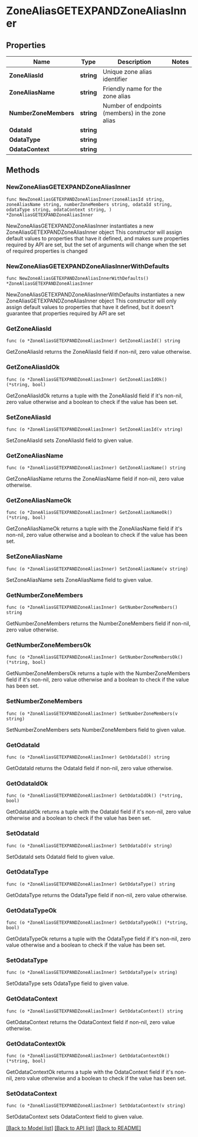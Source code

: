 # ZoneAliasGETEXPANDZoneAliasInner

## Properties

Name | Type | Description | Notes
------------ | ------------- | ------------- | -------------
**ZoneAliasId** | **string** | Unique zone alias identifier | 
**ZoneAliasName** | **string** | Friendly name for the zone alias | 
**NumberZoneMembers** | **string** | Number of endpoints (members) in the zone alias | 
**OdataId** | **string** |  | 
**OdataType** | **string** |  | 
**OdataContext** | **string** |  | 

## Methods

### NewZoneAliasGETEXPANDZoneAliasInner

`func NewZoneAliasGETEXPANDZoneAliasInner(zoneAliasId string, zoneAliasName string, numberZoneMembers string, odataId string, odataType string, odataContext string, ) *ZoneAliasGETEXPANDZoneAliasInner`

NewZoneAliasGETEXPANDZoneAliasInner instantiates a new ZoneAliasGETEXPANDZoneAliasInner object
This constructor will assign default values to properties that have it defined,
and makes sure properties required by API are set, but the set of arguments
will change when the set of required properties is changed

### NewZoneAliasGETEXPANDZoneAliasInnerWithDefaults

`func NewZoneAliasGETEXPANDZoneAliasInnerWithDefaults() *ZoneAliasGETEXPANDZoneAliasInner`

NewZoneAliasGETEXPANDZoneAliasInnerWithDefaults instantiates a new ZoneAliasGETEXPANDZoneAliasInner object
This constructor will only assign default values to properties that have it defined,
but it doesn't guarantee that properties required by API are set

### GetZoneAliasId

`func (o *ZoneAliasGETEXPANDZoneAliasInner) GetZoneAliasId() string`

GetZoneAliasId returns the ZoneAliasId field if non-nil, zero value otherwise.

### GetZoneAliasIdOk

`func (o *ZoneAliasGETEXPANDZoneAliasInner) GetZoneAliasIdOk() (*string, bool)`

GetZoneAliasIdOk returns a tuple with the ZoneAliasId field if it's non-nil, zero value otherwise
and a boolean to check if the value has been set.

### SetZoneAliasId

`func (o *ZoneAliasGETEXPANDZoneAliasInner) SetZoneAliasId(v string)`

SetZoneAliasId sets ZoneAliasId field to given value.


### GetZoneAliasName

`func (o *ZoneAliasGETEXPANDZoneAliasInner) GetZoneAliasName() string`

GetZoneAliasName returns the ZoneAliasName field if non-nil, zero value otherwise.

### GetZoneAliasNameOk

`func (o *ZoneAliasGETEXPANDZoneAliasInner) GetZoneAliasNameOk() (*string, bool)`

GetZoneAliasNameOk returns a tuple with the ZoneAliasName field if it's non-nil, zero value otherwise
and a boolean to check if the value has been set.

### SetZoneAliasName

`func (o *ZoneAliasGETEXPANDZoneAliasInner) SetZoneAliasName(v string)`

SetZoneAliasName sets ZoneAliasName field to given value.


### GetNumberZoneMembers

`func (o *ZoneAliasGETEXPANDZoneAliasInner) GetNumberZoneMembers() string`

GetNumberZoneMembers returns the NumberZoneMembers field if non-nil, zero value otherwise.

### GetNumberZoneMembersOk

`func (o *ZoneAliasGETEXPANDZoneAliasInner) GetNumberZoneMembersOk() (*string, bool)`

GetNumberZoneMembersOk returns a tuple with the NumberZoneMembers field if it's non-nil, zero value otherwise
and a boolean to check if the value has been set.

### SetNumberZoneMembers

`func (o *ZoneAliasGETEXPANDZoneAliasInner) SetNumberZoneMembers(v string)`

SetNumberZoneMembers sets NumberZoneMembers field to given value.


### GetOdataId

`func (o *ZoneAliasGETEXPANDZoneAliasInner) GetOdataId() string`

GetOdataId returns the OdataId field if non-nil, zero value otherwise.

### GetOdataIdOk

`func (o *ZoneAliasGETEXPANDZoneAliasInner) GetOdataIdOk() (*string, bool)`

GetOdataIdOk returns a tuple with the OdataId field if it's non-nil, zero value otherwise
and a boolean to check if the value has been set.

### SetOdataId

`func (o *ZoneAliasGETEXPANDZoneAliasInner) SetOdataId(v string)`

SetOdataId sets OdataId field to given value.


### GetOdataType

`func (o *ZoneAliasGETEXPANDZoneAliasInner) GetOdataType() string`

GetOdataType returns the OdataType field if non-nil, zero value otherwise.

### GetOdataTypeOk

`func (o *ZoneAliasGETEXPANDZoneAliasInner) GetOdataTypeOk() (*string, bool)`

GetOdataTypeOk returns a tuple with the OdataType field if it's non-nil, zero value otherwise
and a boolean to check if the value has been set.

### SetOdataType

`func (o *ZoneAliasGETEXPANDZoneAliasInner) SetOdataType(v string)`

SetOdataType sets OdataType field to given value.


### GetOdataContext

`func (o *ZoneAliasGETEXPANDZoneAliasInner) GetOdataContext() string`

GetOdataContext returns the OdataContext field if non-nil, zero value otherwise.

### GetOdataContextOk

`func (o *ZoneAliasGETEXPANDZoneAliasInner) GetOdataContextOk() (*string, bool)`

GetOdataContextOk returns a tuple with the OdataContext field if it's non-nil, zero value otherwise
and a boolean to check if the value has been set.

### SetOdataContext

`func (o *ZoneAliasGETEXPANDZoneAliasInner) SetOdataContext(v string)`

SetOdataContext sets OdataContext field to given value.



[[Back to Model list]](../README.md#documentation-for-models) [[Back to API list]](../README.md#documentation-for-api-endpoints) [[Back to README]](../README.md)


